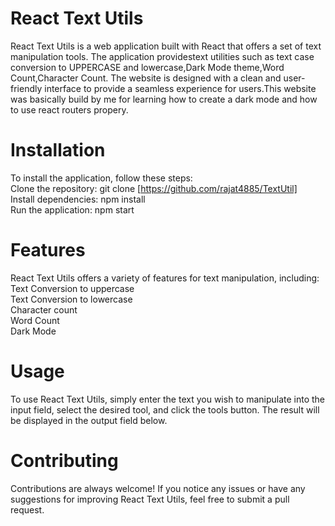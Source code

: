 # React Text Utils

React Text Utils is a web application built with React that offers a set of text manipulation tools. The application providestext utilities such as text case conversion to UPPERCASE and lowercase,Dark Mode theme,Word Count,Character Count. The website is designed with a clean and user-friendly interface to provide a seamless experience for users.This website was basically build by me for learning how to create a dark mode and how to use react routers propery.

# Installation

To install the application, follow these steps:  
Clone the repository: git clone [https://github.com/rajat4885/TextUtil]<br>
Install dependencies: npm install  
Run the application: npm start

# Features

React Text Utils offers a variety of features for text manipulation, including:  
Text Conversion to uppercase <br>
Text Conversion to lowercase<br>
Character count<br>
Word Count<br>
Dark Mode<br>

# Usage
To use React Text Utils, simply enter the text you wish to manipulate into the input field, select the desired tool, and click the tools button. The result will be displayed in the output field below.

# Contributing

Contributions are always welcome! If you notice any issues or have any suggestions for improving React Text Utils, feel free to submit a pull request.

